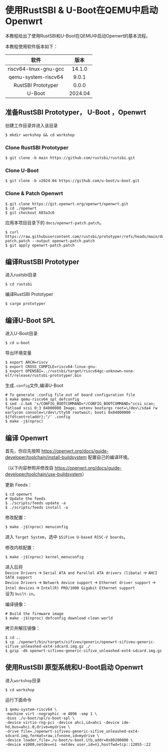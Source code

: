 # 使用RustSBI & U-Boot在QEMU中启动 Openwrt

本教程给出了使用RustSBI和U-Boot在QEMU中启动Openwrt的基本流程。

本教程使用软件版本如下：

|         软件          |  版本   |
| :-------------------: | :-----: |
| riscv64-linux-gnu-gcc | 14.1.0  |
|  qemu-system-riscv64  |  9.0.1  |
|  RustSBI Prototyper   |  0.0.0  |
|        U-Boot         | 2024.04 |

## 准备RustSBI Prototyper， U-Boot ，Openwrt

创建工作目录并进入该目录

```shell
$ mkdir workshop && cd workshop
```

### Clone RustSBI Prototyper

```shell
$ git clone -b main https://github.com/rustsbi/rustsbi.git
```

### Clone U-Boot

```shell
$ git clone -b v2024.04 https://github.com/u-boot/u-boot.git
```

### Clone & Patch Openwrt

```shell
$ git clone https://git.openwrt.org/openwrt/openwrt.git
$ cd ./openwrt
$ git checkout 603a3c6
```

应用本项目目录下的 `docs/openwrt-patch.patch`。

```shell
$ curl https://raw.githubusercontent.com/rustsbi/prototyper/refs/heads/main/docs/openwrt-patch.patch --output openwrt-patch.patch
$ git apply openwrt-patch.patch
```

## 编译RustSBI Prototyper

进入rustsbi目录

```shell
$ cd rustsbi
```

编译RustSBI Prototyper

```shell
$ cargo prototyper
```

## 编译U-Boot SPL

进入U-Boot目录

```shell
$ cd u-boot
```

导出环境变量

```shell
$ export ARCH=riscv
$ export CROSS_COMPILE=riscv64-linux-gnu-
$ export OPENSBI=../rustsbi/target/riscv64gc-unknown-none-elf/release/rustsbi-prototyper.bin
```

生成`.config`文件,编译U-Boot

```shell
# To generate .config file out of board configuration file
$ make qemu-riscv64_spl_defconfig
$ sed -i.bak 's/CONFIG_BOOTCOMMAND=*/CONFIG_BOOTCOMMAND="scsi scan; fatload scsi 0:3 84000000 Image; setenv bootargs root=\/dev\/sda4 rw earlycon console=\/dev\/ttyS0 rootwait; booti 0x84000000 - ${fdtcontroladdr};"/' .config
$ make -j$(nproc)
```

## 编译 Openwrt

首先，你应先按照 <https://openwrt.org/docs/guide-developer/toolchain/install-buildsystem> 配置自己的编译环境。

（以下内容参照并修改自 <https://openwrt.org/docs/guide-developer/toolchain/use-buildsystem>）

更新 Feeds：

```shell
$ cd openwrt
# Update the feeds
$ ./scripts/feeds update -a
$ ./scripts/feeds install -a
```

修改配置：

```shell
$ make -j$(nproc) menuconfig
```

进入 `Target System`，选中 `$SiFive U-based RISC-V boards`。

修改内核配置：

```shell
$ make -j$(nproc) kernel_menuconfig
```

进入后将  
`Device Drivers` $\rightarrow$ `Serial ATA and Parallel ATA drivers (libata)` $\rightarrow$ `AHCI SATA support`  
`Device Drivers` $\rightarrow$ `Network device support` $\rightarrow$ `Ethernet driver support` $\rightarrow$ `Intel devices` $\rightarrow$ `Intel(R) PRO/1000 Gigabit Ethernet support`  
设为 `built-in`。

编译镜像：

```shell
# Build the firmware image
$ make -j$(nproc) defconfig download clean world
```

拷贝并解压镜像：

```shell
$ cd ..
$ cp ./openwrt/bin/targets/sifiveu/generic/openwrt-sifiveu-generic-sifive_unleashed-ext4-sdcard.img.gz ./
$ gzip -dk openwrt-sifiveu-generic-sifive_unleashed-ext4-sdcard.img.gz
```

## 使用RustSBI 原型系统和U-Boot启动 Openwrt

进入`workshop`目录

```shell
$ cd workshop
```

运行下面命令

```shell
$ qemu-system-riscv64 \
-machine virt -nographic -m 4096 -smp 1 \
-bios ./u-boot/spl/u-boot-spl \
-device virtio-rng-pci -device ahci,id=ahci -device ide-hd,bus=ahci.0,drive=mydrive \
-drive file=./openwrt-sifiveu-generic-sifive_unleashed-ext4-sdcard.img,format=raw,if=none,id=mydrive \
-device loader,file=./u-boot/u-boot.itb,addr=0x80200000 \
-device e1000,netdev=n1 -netdev user,id=n1,hostfwd=tcp::12055-:22
```
